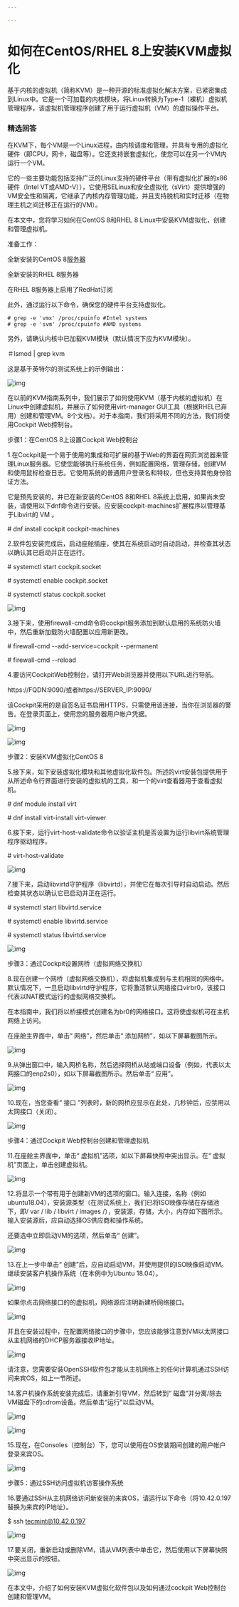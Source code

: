 ```yaml
---

---
```


# 如何在CentOS/RHEL 8上安装KVM虚拟化

基于内核的虚拟机（简称KVM）是一种开源的标准虚拟化解决方案，已紧密集成到Linux中。它是一个可加载的内核模块，将Linux转换为Type-1（裸机）虚拟机管理程序，该虚拟机管理程序创建了用于运行虚拟机（VM）的虚拟操作平台。

### 精选回答

在KVM下，每个VM是一个Linux进程，由内核调度和管理，并具有专用的虚拟化硬件（即CPU，网卡，磁盘等）。它还支持嵌套虚拟化，使您可以在另一个VM内运行一个VM。

它的一些主要功能包括支持广泛的Linux支持的硬件平台（带有虚拟化扩展的x86硬件（Intel VT或AMD-V）），它使用SELinux和安全虚拟化（sVirt）提供增强的VM安全性和隔离，它继承了内核内存管理功能，并且支持脱机和实时迁移（在物理主机之间迁移正在运行的VM）。

在本文中，您将学习如何在CentOS 8和RHEL 8 Linux中安装KVM虚拟化，创建和管理虚拟机。

准备工作：

全新安装的CentOS 8[服务器](https://www.a5idc.net/)

全新安装的RHEL 8服务器

在RHEL 8服务器上启用了RedHat订阅

此外，通过运行以下命令，确保您的硬件平台支持虚拟化。

```
# grep -e 'vmx' /proc/cpuinfo #Intel systems
# grep -e 'svm' /proc/cpuinfo #AMD systems
```



另外，请确认内核中已加载KVM模块（默认情况下应为KVM模块）。

＃lsmod | grep kvm

这是基于英特尔的测试系统上的示例输出：

![img](https://tp.a5idc.net/wd/1a.png)

在以前的KVM指南系列中，我们展示了如何使用KVM（基于内核的虚拟机）在Linux中创建虚拟机，并展示了如何使用virt-manager GUI工具（根据RHEL已弃用）创建和管理VM。8个文档）。对于本指南，我们将采用不同的方法，我们将使用Cockpit Web控制台。

步骤1：在CentOS 8上设置Cockpit Web控制台

1.在Cockpit是一个易于使用的集成和可扩展的基于Web的界面在网页浏览器来管理Linux服务器。它使您能够执行系统任务，例如配置网络，管理存储，创建VM和使用鼠标检查日志。它使用系统的普通用户登录名和特权，但也支持其他身份验证方法。

它是预先安装的，并已在新安装的CentOS 8和RHEL 8系统上启用，如果尚未安装，请使用以下dnf命令进行安装。应安装cockpit-machines扩展程序以管理基于Libvirt的 VM 。

\# dnf install cockpit cockpit-machines

2.软件包安装完成后，启动座舱插座，使其在系统启动时自动启动，并检查其状态以确认其已启动并正在运行。

\# systemctl start cockpit.socket

\# systemctl enable cockpit.socket

\# systemctl status cockpit.socket

![img](https://tva1.sinaimg.cn/large/007S8ZIlgy1girgr7689tj30p807nwej.jpg)

3.接下来，使用firewall-cmd命令将cockpit服务添加到默认启用的系统防火墙中，然后重新加载防火墙配置以应用新更改。

\# firewall-cmd --add-service=cockpit --permanent

\# firewall-cmd --reload

4.要访问CockpitWeb控制台，请打开Web浏览器并使用以下URL进行导航。

https://FQDN:9090/或者https://SERVER_IP:9090/

该Cockpit采用的是自签名证书启用HTTPS，只需使用该连接，当你在浏览器的警告。在登录页面上，使用您的服务器用户帐户凭据。

![img](https://tva1.sinaimg.cn/large/007S8ZIlgy1girgrar1fvj30wq0n4glu.jpg)

![img](https://tva1.sinaimg.cn/large/007S8ZIlgy1girgrbov8uj30wq0nldgf.jpg)

步骤2：安装KVM虚拟化CentOS 8

5.接下来，如下安装虚拟化模块和其他虚拟化软件包。所述的virt安装包提供用于从所述命令行界面进行安装的虚拟机的工具，和一个的virt查看器用于查看虚拟机。

\# dnf module install virt

\# dnf install virt-install virt-viewer

6.接下来，运行virt-host-validate命令以验证主机是否设置为运行libvirt系统管理程序驱动程序。

\# virt-host-validate

![img](https://tva1.sinaimg.cn/large/007S8ZIlgy1girgr7hgijj30o506mt8o.jpg)

7.接下来，启动libvirtd守护程序（libvirtd），并使它在每次引导时自动启动。然后检查其状态以确认它已启动并正在运行。

\# systemctl start libvirtd.service

\# systemctl enable libvirtd.service

\# systemctl status libvirtd.service

![img](https://tva1.sinaimg.cn/large/007S8ZIlgy1girgrd3s9zj30vz0bj74i.jpg)

步骤3：通过Cockpit设置网桥（虚拟网络交换机）

8.现在创建一个网桥（虚拟网络交换机），将虚拟机集成到与主机相同的网络中。默认情况下，一旦启动libvirtd守护程序，它将激活默认网络接口virbr0，该接口代表以NAT模式运行的虚拟网络交换机。

在本指南中，我们将以桥接模式创建名为br0的网络接口。这将使虚拟机可在主机网络上访问。

在座舱主界面中，单击“ 网络”，然后单击“ 添加网桥”，如以下屏幕截图所示。

![img](https://tva1.sinaimg.cn/large/007S8ZIlgy1girgrf0gggj30yd0n8dgd.jpg)

9.从弹出窗口中，输入网桥名称，然后选择网桥从站或端口设备（例如，代表以太网接口的enp2s0），如以下屏幕截图所示。然后单击“ 应用”。

![img](https://tva1.sinaimg.cn/large/007S8ZIlgy1girgr9t6d6j30ls0dedfu.jpg)

10.现在，当您查看“ 接口 ”列表时，新的网桥应显示在此处，几秒钟后，应禁用以太网接口（关闭）。

![img](https://tva1.sinaimg.cn/large/007S8ZIlgy1girgraacb2j30ya0bz3yo.jpg)

步骤4：通过Cockpit Web控制台创建和管理虚拟机

11.在座舱主界面中，单击“ 虚拟机”选项，如以下屏幕快照中突出显示。在“ 虚拟机”页面上，单击创建虚拟机。

![img](https://tva1.sinaimg.cn/large/007S8ZIlgy1girgrejb9rj30wm0ckq30.jpg)

12.将显示一个带有用于创建新VM的选项的窗口。输入连接，名称（例如ubuntu18.04），安装源类型（在测试系统上，我们已将ISO映像存储在存储池下，即/ var / lib / libvirt / images /），安装源，存储，大小，内存如下图所示。输入安装源后，应自动选择OS供应商和操作系统。

还要选中立即启动VM的选项，然后单击“ 创建”。

![img](https://tva1.sinaimg.cn/large/007S8ZIlgy1girgr9d2jdj30hp0gedg2.jpg)

13.在上一步中单击“ 创建”后，应自动启动VM，并使用提供的ISO映像启动VM。继续安装客户机操作系统（在本例中为Ubuntu 18.04）。

![img](https://tva1.sinaimg.cn/large/007S8ZIlgy1girgr7y5kjj30wj0hst90.jpg)

如果你点击网络接口的的虚拟机，网络源应注明新建桥网络接口。

![img](https://tva1.sinaimg.cn/large/007S8ZIlgy1girgr8w9jwj30wm09o74g.jpg)

并且在安装过程中，在配置网络接口的步骤中，您应该能够注意到VM以太网接口从主机网络的DHCP服务器接收IP地址。

![img](https://tva1.sinaimg.cn/large/007S8ZIlgy1girgrcmjofj30wm0c1q33.jpg)

请注意，您需要安装OpenSSH软件包才能从主机网络上的任何计算机通过SSH访问来宾OS，如上一节所述。

14.客户机操作系统安装完成后，请重新引导VM，然后转到“ 磁盘”并分离/除去VM磁盘下的cdrom设备。然后单击“运行”以启动VM。

![img](https://tva1.sinaimg.cn/large/007S8ZIlgy1girgrb8getj30rs090wek.jpg)

![img](https://tva1.sinaimg.cn/large/007S8ZIlgy1girgrc5he7j30s206mdfr.jpg)

15.现在，在Consoles（控制台）下，您可以使用在OS安装期间创建的用户帐户登录来宾OS。

![img](https://tva1.sinaimg.cn/large/007S8ZIlgy1girgr8ep0jj30qu0il74f.jpg)

步骤5：通过SSH访问虚拟机访客操作系统

16.要通过SSH从主机网络访问新安装的来宾OS，请运行以下命令（将10.42.0.197替换为来宾的IP地址）。

$ ssh tecmint@10.42.0.197

![img](https://tva1.sinaimg.cn/large/007S8ZIlgy1girgrdqnrej30qj0ent91.jpg)

17.要关闭，重新启动或删除VM，请从VM列表中单击它，然后使用以下屏幕快照中突出显示的按钮。

![img](https://tva1.sinaimg.cn/large/007S8ZIlgy1girgre19rij30sy0b2dfw.jpg)

在本文中，介绍了如何安装KVM虚拟化软件包以及如何通过cockpit Web控制台创建和管理VM。